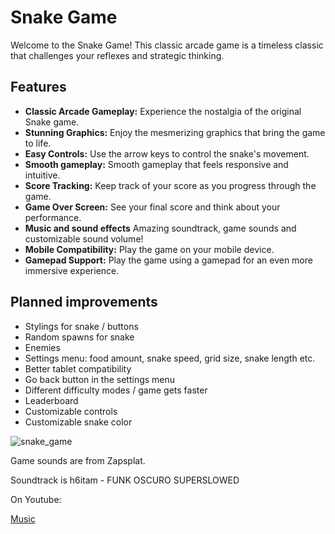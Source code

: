 # Snake Game

Welcome to the Snake Game! This classic arcade game is a timeless classic that challenges your reflexes and strategic thinking.

## Features

- **Classic Arcade Gameplay:** Experience the nostalgia of the original Snake game.
- **Stunning Graphics:** Enjoy the mesmerizing graphics that bring the game to life.
- **Easy Controls:** Use the arrow keys to control the snake's movement.
- **Smooth gameplay:** Smooth gameplay that feels responsive and intuitive.
- **Score Tracking:** Keep track of your score as you progress through the game.
- **Game Over Screen:** See your final score and think about your performance.
- **Music and sound effects** Amazing soundtrack, game sounds and customizable sound volume!
- **Mobile Compatibility:** Play the game on your mobile device.
- **Gamepad Support:** Play the game using a gamepad for an even more immersive experience.

## Planned improvements

* Stylings for snake / buttons
* Random spawns for snake
* Enemies
* Settings menu: food amount, snake speed, grid size, snake length etc.
* Better tablet compatibility
* Go back button in the settings menu
* Different difficulty modes / game gets faster
* Leaderboard
* Customizable controls
* Customizable snake color

![snake_game](https://github.com/user-attachments/assets/3d1b71c4-b47f-4c88-9c7c-94a64268d78b)

Game sounds are from Zapsplat.

Soundtrack is h6itam - FUNK OSCURO SUPERSLOWED

On Youtube:

<a href="https://www.youtube.com/watch?v=xmRVFNv_DGs">Music</a>
